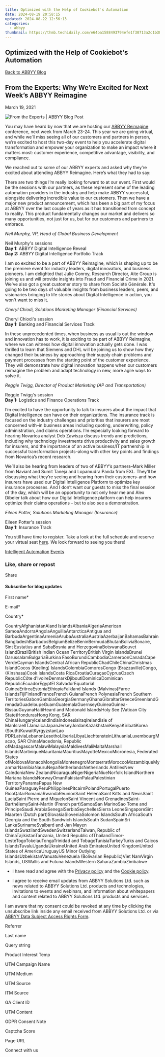 ```yaml
---
title: Optimized with the Help of Cookiebot's Automation
date: 2024-08-19 20:58:15
updated: 2024-08-22 12:56:13
categories:
  - abbyy
thumbnail: https://thmb.techidaily.com/e64ba1588493794efe1f30713a2c1b387c63e2ee11d657d48f4608e17ab1d777.jpg
---
```


## Optimized with the Help of Cookiebot's Automation

[Back to ABBYY Blog](https://tools.techidaily.com/abbyy/products/)

## From the Experts: Why We’re Excited for Next Week’s ABBYY Reimagine

March 19, 2021

![From the Experts | ABBYY Blog Post](https://static1.abbyy.com/abbyycommedia/33503/from-the-experts.jpg) 

You may have heard by now that we are hosting our [ABBYY Reimagine](https://tools.techidaily.com/abbyy/products/) conference, next week from March 23-24\. This year we are going virtual, and while we’ll miss seeing all of our customers and partners in person, we’re excited to host this two-day event to help you accelerate digital transformation and empower your organization to make an impact where it matters most: customer experience, competitive advantage, visibility, and compliance.

We reached out to some of our ABBYY experts and asked why they’re excited about attending ABBYY Reimagine. Here’s what they had to say:

There are two things I’m really looking forward to at our event. First would be the sessions with our partners, as these represent some of the leading automation providers in the industry and help make ABBYY successful, alongside delivering incredible value to our customers. Then we have a major new product announcement, which has been a big part of my focus at ABBYY over the last couple of years as it has transitioned from concept to reality. This product fundamentally changes our market and delivers so many opportunities, not just for us, but for our customers and partners to embrace.

_Neil Murphy, VP, Head of Global Business Development_

Neil Murphy's sessions  
**Day 1:** ABBYY Digital Intelligence Reveal   
**Day 2:** ABBYY Digital Intelligence Portfolio Track

I am so excited to be a part of ABBYY Reimagine, which is shaping up to be the premiere event for industry leaders, digital innovators, and business pioneers. I am delighted that Julie Conroy, Research Director, Aite Group is joining us and will provide insights into Fraud and Financial Crime in 2021\. We've also got a great customer story to share from Société Générale. It's going to be two days of valuable insights from business leaders, peers, and visionaries bringing to life stories about Digital Intelligence in action, you won't want to miss it.

_Cheryl Chiodi, Solutions Marketing Manager (Financial Services)_

Cheryl Chiodi's session  
**Day 1:** Banking and Financial Services Track

In these unprecedented times, when business as usual is out the window and innovation has to work, it is exciting to be part of ABBYY Reimagine, where we can witness how digital innovation actually gets done. I was thrilled to learn that Siemens and DHL will be joining us to show how they changed their business by approaching their supply chain problems and payment processes from the starting point of the customer experience. They will demonstrate how digital innovation happens when our customers reimagine the problem and adapt technology in new, more agile ways to solve it.

_Reggie Twigg, Director of Product Marketing (AP and Transportation)_

Reggie Twigg's session  
**Day 1:** Logistics and Finance Operations Track

I’m excited to have the opportunity to talk to insurers about the impact that Digital Intelligence can have on their organizations. The insurance track is focused on the industry challenges and priorities that insurers are most concerned with–in business areas including quoting, underwriting, policy administration, and claims operations. I’m especially looking forward to hearing Novarica analyst Deb Zawisza discuss trends and predictions, including why technology investments drive productivity and sales growth for insurers, and the importance of an active business/IT partnership in successful transformation projects–along with other key points and findings from Novarica’s recent research.

We’ll also be hearing from leaders of two of ABBYY’s partners–Mark Miller from Naviant and Sumit Taneja and Lopamudra Panda from EXL. They’ll be discussing what they’re seeing and hearing from their customers–and how insurers have used our Digital Intelligence Platform to optimize key insurance processes. And I don’t want our guests to miss the final session of the day, which will be an opportunity to not only hear me and Alex Dibeler talk about how our Digital Intelligence platform can help insurers optimize their claims operations – but to also see a demonstration.

_Eileen Potter, Solutions Marketing Manager (Insurance)_

Eileen Potter's session  
**Day 1:** Insurance Track

You still have time to register. Take a look at the full schedule and reserve your virtual seat [here](https://tools.techidaily.com/abbyy/products/). We look forward to seeing you there!

[Intelligent Automation](https://tools.techidaily.com/abbyy/products/) [Events](https://tools.techidaily.com/abbyy/products/) 

### Like, share or repost

Share 

#### Subscribe for blog updates

First name\*

E-mail\*

Сountry\*

СountryAfghanistanAland IslandsAlbaniaAlgeriaAmerican SamoaAndorraAngolaAnguillaAntarcticaAntigua and BarbudaArgentinaArmeniaArubaAustraliaAustriaAzerbaijanBahamasBahrainBangladeshBarbadosBelgiumBelizeBeninBermudaBhutanBoliviaBonaire, Sint Eustatius and SabaBosnia and HerzegovinaBotswanaBouvet IslandBrazilBritish Indian Ocean TerritoryBritish Virgin IslandsBrunei DarussalamBulgariaBurkina FasoBurundiCambodiaCameroonCanadaCape VerdeCayman IslandsCentral African RepublicChadChileChinaChristmas IslandCocos (Keeling) IslandsColombiaComorosCongo (Brazzaville)Congo, (Kinshasa)Cook IslandsCosta RicaCroatiaCuraçaoCyprusCzech RepublicCôte d'IvoireDenmarkDjiboutiDominicaDominican RepublicEcuadorEgyptEl SalvadorEquatorial GuineaEritreaEstoniaEthiopiaFalkland Islands (Malvinas)Faroe IslandsFijiFinlandFranceFrench GuianaFrench PolynesiaFrench Southern TerritoriesGabonGambiaGeorgiaGermanyGhanaGibraltarGreeceGreenlandGrenadaGuadeloupeGuamGuatemalaGuernseyGuineaGuinea-BissauGuyanaHaitiHeard and Mcdonald IslandsHoly See (Vatican City State)HondurasHong Kong, SAR ChinaHungaryIcelandIndiaIndonesiaIraqIrelandIsle of ManIsraelITJamaicaJapanJerseyJordanKazakhstanKenyaKiribatiKorea (South)KuwaitKyrgyzstanLao PDRLatviaLebanonLesothoLiberiaLibyaLiechtensteinLithuaniaLuxembourgMacao, SAR ChinaMacedonia, Republic ofMadagascarMalawiMalaysiaMaldivesMaliMaltaMarshall IslandsMartiniqueMauritaniaMauritiusMayotteMexicoMicronesia, Federated States ofMoldovaMonacoMongoliaMontenegroMontserratMoroccoMozambiqueMyanmarNamibiaNauruNepalNetherlandsNetherlands AntillesNew CaledoniaNew ZealandNicaraguaNigerNigeriaNiueNorfolk IslandNorthern Mariana IslandsNorwayOmanPakistanPalauPalestinian TerritoryPanamaPapua New GuineaParaguayPeruPhilippinesPitcairnPolandPortugalPuerto RicoQatarRomaniaRwandaRéunionSaint HelenaSaint Kitts and NevisSaint LuciaSaint Pierre and MiquelonSaint Vincent and GrenadinesSaint-BarthélemySaint-Martin (French part)SamoaSan MarinoSao Tome and PrincipeSaudi ArabiaSenegalSerbiaSeychellesSierra LeoneSingaporeSint Maarten (Dutch part)SlovakiaSloveniaSolomon IslandsSouth AfricaSouth Georgia and the South Sandwich IslandsSouth SudanSpainSri LankaSurinameSvalbard and Jan Mayen IslandsSwazilandSwedenSwitzerlandTaiwan, Republic of ChinaTajikistanTanzania, United Republic ofThailandTimor-LesteTogoTokelauTongaTrinidad and TobagoTunisiaTurkeyTurks and Caicos IslandsTuvaluUgandaUkraineUnited Arab EmiratesUnited KingdomUnited States of AmericaUruguayUS Minor Outlying IslandsUzbekistanVanuatuVenezuela (Bolivarian Republic)Viet NamVirgin Islands, USWallis and Futuna IslandsWestern SaharaZambiaZimbabwe

* I have read and agree with the [Privacy policy](https://tools.techidaily.com/abbyy/products/) and the [Cookie policy](https://tools.techidaily.com/abbyy/products/).

* I agree to receive email updates from ABBYY Solutions Ltd. such as news related to ABBYY Solutions Ltd. products and technologies, invitations to events and webinars, and information about whitepapers and content related to ABBYY Solutions Ltd. products and services.  
    
I am aware that my consent could be revoked at any time by clicking the unsubscribe link inside any email received from ABBYY Solutions Ltd. or via [ABBYY Data Subject Access Rights Form](https://tools.techidaily.com/abbyy/products/).

Referrer

Last name

Query string

Product Interest Temp

UTM Campaign Name

UTM Medium

UTM Source

ITM Source

GA Client ID

UTM Content

GDPR Consent Note

Captcha Score

Page URL

Connect with us

<ins class="adsbygoogle"
     style="display:block"
     data-ad-format="autorelaxed"
     data-ad-client="ca-pub-7571918770474297"
     data-ad-slot="1223367746"></ins>



<ins class="adsbygoogle"
     style="display:block"
     data-ad-client="ca-pub-7571918770474297"
     data-ad-slot="8358498916"
     data-ad-format="auto"
     data-full-width-responsive="true"></ins>
